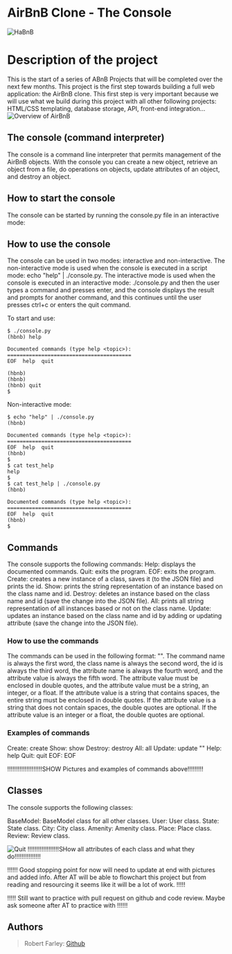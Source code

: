 # AirBnB Clone - The Console
![HaBnB](https://github.com/Nomad-Rob/holbertonschool-AirBnB_clone/assets/115587964/fff9dd61-8a10-4f07-8d06-cefec834806c)

# Description of the project
This is the start of a series of ABnB Projects that will be completed over the next few months. This project is the first step towards building a full web application: the AirBnB clone. This first step is very important because we will use what we build during this project with all other following projects: HTML/CSS templating, database storage, API, front-end integration…
![Overview of AirBnB](https://github.com/Nomad-Rob/holbertonschool-AirBnB_clone/assets/115587964/f35bc94c-60c7-4318-9f5b-e1baa12ce2b2)

## The console (command interpreter)
The console is a command line interpreter that permits management of the AirBnB objects. With the console you can create a new object, retrieve an object from a file, do operations on objects, update attributes of an object, and destroy an object.

## How to start the console
The console can be started by running the console.py file in an interactive mode:

## How to use the console
The console can be used in two modes: interactive and non-interactive. The non-interactive mode is used when the console is executed in a script mode: echo "help" | ./console.py. The interactive mode is used when the console is executed in an interactive mode: ./console.py and then the user types a command and presses enter, and the console displays the result and prompts for another command, and this continues until the user presses ctrl+c or enters the quit command.

To start and use:
```
$ ./console.py
(hbnb) help

Documented commands (type help <topic>):
========================================
EOF  help  quit

(hbnb) 
(hbnb) 
(hbnb) quit
$
```
Non-interactive mode:
```
$ echo "help" | ./console.py
(hbnb)

Documented commands (type help <topic>):
========================================
EOF  help  quit
(hbnb) 
$
$ cat test_help
help
$
$ cat test_help | ./console.py
(hbnb)

Documented commands (type help <topic>):
========================================
EOF  help  quit
(hbnb) 
$
```

## Commands
The console supports the following commands:
Help: displays the documented commands.
Quit: exits the program.
EOF: exits the program.
Create: creates a new instance of a class, saves it (to the JSON file) and prints the id.
Show: prints the string representation of an instance based on the class name and id.
Destroy: deletes an instance based on the class name and id (save the change into the JSON file).
All: prints all string representation of all instances based or not on the class name.
Update: updates an instance based on the class name and id by adding or updating attribute (save the change into the JSON file).

### How to use the commands
The commands can be used in the following format: <command> <class name> <id> <attribute name> "<attribute value>". The command name is always the first word, the class name is always the second word, the id is always the third word, the attribute name is always the fourth word, and the attribute value is always the fifth word. The attribute value must be enclosed in double quotes, and the attribute value must be a string, an integer, or a float. If the attribute value is a string that contains spaces, the entire string must be enclosed in double quotes. If the attribute value is a string that does not contain spaces, the double quotes are optional. If the attribute value is an integer or a float, the double quotes are optional.

### Examples of commands
Create: create <class name>
Show: show <class name> <id>
Destroy: destroy <class name> <id>
All: all <class name>
Update: update <class name> <id> <attribute name> "<attribute value>"
Help: help <command name>
Quit: quit
EOF: EOF

!!!!!!!!!!!!!!!!!!!!SHOW Pictures and examples of commands above!!!!!!!!!

## Classes
The console supports the following classes:

BaseModel: BaseModel class for all other classes.
User: User class.
State: State class.
City: City class.
Amenity: Amenity class.
Place: Place class.
Review: Review class.

![Quit ](https://github.com/Nomad-Rob/holbertonschool-AirBnB_clone/assets/115587964/b4aceab8-df8b-4d13-a60b-4b8109cfb081)
!!!!!!!!!!!!!!!!!!SHow all attributes of each class and what they do!!!!!!!!!!!!!!!

!!!!!! Good stopping point for now will need to update at end with pictures and added info. After AT will be able to flowchart this project but from reading and resourcing it seems like it will be a lot of work. !!!!!

!!!!! Still want to practice with pull request on github and code review. Maybe ask someone after AT to practice with !!!!!!

## Authors
> Robert Farley: [Github](https://github.com/Nomad-Rob)
